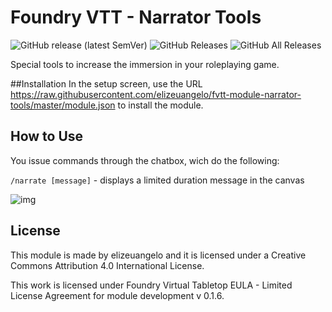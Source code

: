 # Foundry VTT - Narrator Tools
![GitHub release (latest SemVer)](https://img.shields.io/github/v/release/elizeuangelo/fvtt-module-narrator-tools) 
![GitHub Releases](https://img.shields.io/github/downloads/elizeuangelo/fvtt-module-narrator-tools/latest/total)
![GitHub All Releases](https://img.shields.io/github/downloads/elizeuangelo/fvtt-module-narrator-tools/total?label=Downloads+total) 

Special tools to increase the immersion in your roleplaying game.

##Installation
In the setup screen, use the URL https://raw.githubusercontent.com/elizeuangelo/fvtt-module-narrator-tools/master/module.json to install the module.

## How to Use

You issue commands through the chatbox, wich do the following:

`/narrate [message]` - displays a limited duration message in the canvas

![img](https://cdn.discordapp.com/attachments/542495303929036824/749702068310114304/narrator-tools.gif)

## License
This module is made by elizeuangelo and it is licensed under a Creative Commons Attribution 4.0 International License.

This work is licensed under Foundry Virtual Tabletop EULA - Limited License Agreement for module development v 0.1.6.
